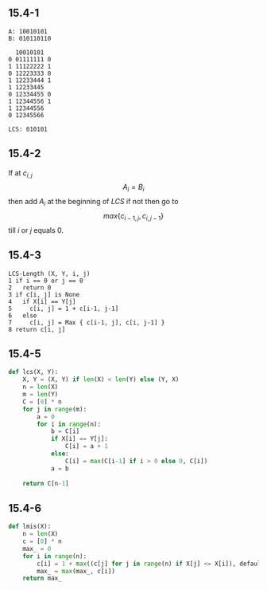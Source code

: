 ## 15.4-1

```
A: 10010101
B: 010110110

  10010101
0 01111111 0
1 11122222 1
0 12223333 0
1 12233444 1
1 12233445 
0 12334455 0
1 12344556 1
1 12344556
0 12345566

LCS: 010101
```


## 15.4-2

If at $c_{i,j}$ $$A_i = B_i$$ then add $A_i$ at the beginning of $LCS$ if not then go to $$max \left\{ c_{i-1,j}, c_{i,j-1} \right \}$$ till $i$ or $j$ equals 0.

## 15.4-3

```
LCS-Length (X, Y, i, j)
1 if i == 0 or j == 0
2   return 0
3 if c[i, j] is None
4   if X[i] == Y[j]
5     c[i, j] = 1 + c[i-1, j-1]
6   else
7     c[i, j] = Max { c[i-1, j], c[i, j-1] }
8 return c[i, j]

```

## 15.4-5

```python
def lcs(X, Y):
    X, Y = (X, Y) if len(X) < len(Y) else (Y, X)
    n = len(X)
    m = len(Y)
    C = [0] * n
    for j in range(m):
        a = 0
        for i in range(n):
            b = C[i]
            if X[i] == Y[j]:
                C[i] = a + 1
            else:
                C[i] = max(C[i-1] if i > 0 else 0, C[i])
            a = b
            
    return C[n-1]
```

## 15.4-6

```python
def lmis(X):
    n = len(X)
    c = [0] * n
    max_ = 0
    for i in range(n):
        c[i] = 1 + max((c[j] for j in range(n) if X[j] <= X[i]), default=0)
        max_ = max(max_, c[i])
    return max_
```



